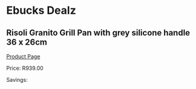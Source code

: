 
# Ebucks Dealz
## Risoli Granito Grill Pan with grey silicone handle 36 x 26cm
[Product Page](https://www.ebucks.com/web/shop/productSelected.do?prodId=1162495967&catId=704983235)

Price: R939.00

Savings: 


	